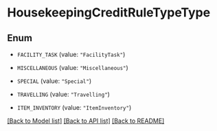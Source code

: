 # HousekeepingCreditRuleTypeType

## Enum


* `FACILITY_TASK` (value: `"FacilityTask"`)

* `MISCELLANEOUS` (value: `"Miscellaneous"`)

* `SPECIAL` (value: `"Special"`)

* `TRAVELLING` (value: `"Travelling"`)

* `ITEM_INVENTORY` (value: `"ItemInventory"`)


[[Back to Model list]](../README.md#documentation-for-models) [[Back to API list]](../README.md#documentation-for-api-endpoints) [[Back to README]](../README.md)


